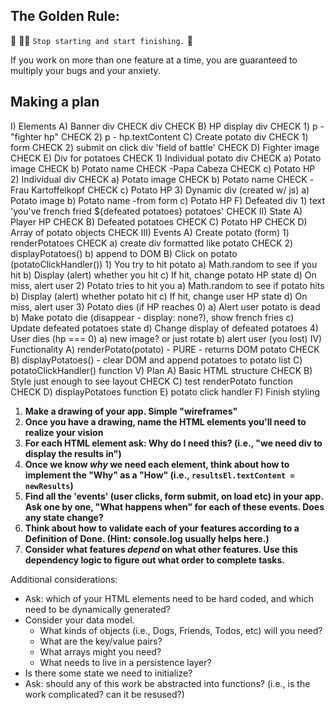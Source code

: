 ## The Golden Rule: 

🦸 🦸‍♂️ `Stop starting and start finishing.` 🏁

If you work on more than one feature at a time, you are guaranteed to multiply your bugs and your anxiety.

## Making a plan

I) Elements
  A) Banner div CHECK
  div CHECK
    B) HP display div CHECK
      1) p - "fighter hp" CHECK
      2) p - hp.textContent
    C) Create potato div  CHECK
      1) form CHECK
      2) submit on click
  div 'field of battle' CHECK
    D) Fighter image CHECK
    E) Div for potatoes CHECK
      1) Individual potato div CHECK
        a) Potato image CHECK
        b) Potato name CHECK
          -Papa Cabeza CHECK
        c) Potato HP 
      2) Individual div CHECK
        a) Potato image CHECK
        b) Potato name CHECK
          -Frau Kartoffelkopf CHECK
        c) Potato HP
      3) Dynamic div (created w/ js)
        a) Potato image
        b) Potato name
          -from form
        c) Potato HP
  F) Defeated div
    1) text 'you've french fried ${defeated potatoes} potatoes' CHECK
II) State
  A) Player HP CHECK
  B) Defeated potatoes CHECK
  C) Potato HP CHECK
  D) Array of potato objects CHECK
III) Events
  A) Create potato (form)
    1) renderPotatoes CHECK
      a) create div formatted like potato CHECK
    2) displayPotatoes()
      b) append to DOM
  B) Click on potato (potatoClickHandler())
    1) You try to hit potato
      a) Math.random to see if you hit
      b) Display (alert) whether you hit
      c) If hit, change potato HP state
      d) On miss, alert user
    2) Potato tries to hit you
      a) Math.random to see if potato hits
      b) Display (alert) whether potato hit
      c) If hit, change user HP state
      d) On miss, alert user
    3) Potato dies (if HP reaches 0)
      a) Alert user potato is dead
      b) Make potato die (disappear - display: none?), show french fries
      c) Update defeated potatoes state
      d) Change display of defeated potatoes
    4) User dies (hp === 0)
      a) new image? or just rotate
      b) alert user (you lost)
IV) Functionality
  A) renderPotato(potato) - PURE - returns DOM potato CHECK
  B) displayPotatoes() - clear DOM and append potatoes to potato list
  C) potatoClickHandler() function
V) Plan
  A) Basic HTML structure CHECK
  B) Style just enough to see layout CHECK
  C) test renderPotato function CHECK
  D) displayPotatoes function
  E) potato click handler
  F) Finish styling

1) **Make a drawing of your app. Simple "wireframes"**
1) **Once you have a drawing, name the HTML elements you'll need to realize your vision**
1) **For each HTML element ask: Why do I need this? (i.e., "we need div to display the results in")** 
1) **Once we know _why_ we need each element, think about how to implement the "Why" as a "How" (i.e., `resultsEl.textContent = newResults`)**
1) **Find all the 'events' (user clicks, form submit, on load etc) in your app. Ask one by one, "What happens when" for each of these events. Does any state change?**
1) **Think about how to validate each of your features according to a Definition of Done. (Hint: console.log usually helps here.)**
1) **Consider what features _depend_ on what other features. Use this dependency logic to figure out what order to complete tasks.**

Additional considerations:
- Ask: which of your HTML elements need to be hard coded, and which need to be dynamically generated?
- Consider your data model. 
  - What kinds of objects (i.e., Dogs, Friends, Todos, etc) will you need? 
  - What are the key/value pairs? 
  - What arrays might you need? 
  - What needs to live in a persistence layer?
- Is there some state we need to initialize?
- Ask: should any of this work be abstracted into functions? (i.e., is the work complicated? can it be resused?)
